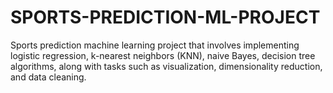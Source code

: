 # SPORTS-PREDICTION-ML-PROJECT
Sports prediction machine learning project that involves implementing logistic regression, k-nearest neighbors (KNN), naive Bayes, decision tree algorithms, along with tasks such as visualization, dimensionality reduction, and data cleaning.
